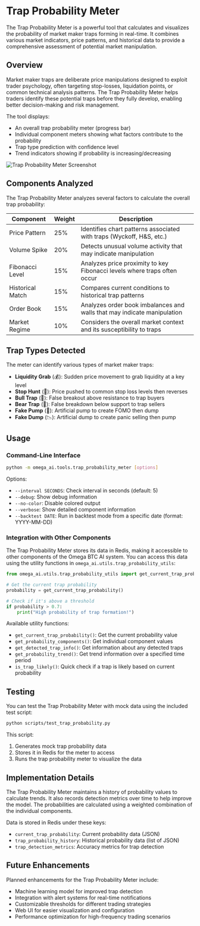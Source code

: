 # Trap Probability Meter

The Trap Probability Meter is a powerful tool that calculates and visualizes the probability of market maker traps forming in real-time. It combines various market indicators, price patterns, and historical data to provide a comprehensive assessment of potential market manipulation.

## Overview

Market maker traps are deliberate price manipulations designed to exploit trader psychology, often targeting stop-losses, liquidation points, or common technical analysis patterns. The Trap Probability Meter helps traders identify these potential traps before they fully develop, enabling better decision-making and risk management.

The tool displays:
- An overall trap probability meter (progress bar)
- Individual component meters showing what factors contribute to the probability
- Trap type prediction with confidence level
- Trend indicators showing if probability is increasing/decreasing

![Trap Probability Meter Screenshot](../assets/images/trap_probability_meter.png)

## Components Analyzed

The Trap Probability Meter analyzes several factors to calculate the overall trap probability:

| Component | Weight | Description |
|-----------|--------|-------------|
| Price Pattern | 25% | Identifies chart patterns associated with traps (Wyckoff, H&S, etc.) |
| Volume Spike | 20% | Detects unusual volume activity that may indicate manipulation |
| Fibonacci Level | 15% | Analyzes price proximity to key Fibonacci levels where traps often occur |
| Historical Match | 15% | Compares current conditions to historical trap patterns |
| Order Book | 15% | Analyzes order book imbalances and walls that may indicate manipulation |
| Market Regime | 10% | Considers the overall market context and its susceptibility to traps |

## Trap Types Detected

The meter can identify various types of market maker traps:

- **Liquidity Grab** (💰): Sudden price movement to grab liquidity at a key level
- **Stop Hunt** (🎯): Price pushed to common stop loss levels then reverses
- **Bull Trap** (🐂): False breakout above resistance to trap buyers
- **Bear Trap** (🐻): False breakdown below support to trap sellers
- **Fake Pump** (🚀): Artificial pump to create FOMO then dump
- **Fake Dump** (📉): Artificial dump to create panic selling then pump

## Usage

### Command-Line Interface

```bash
python -m omega_ai.tools.trap_probability_meter [options]
```

Options:
- `--interval SECONDS`: Check interval in seconds (default: 5)
- `--debug`: Show debug information
- `--no-color`: Disable colored output
- `--verbose`: Show detailed component information
- `--backtest DATE`: Run in backtest mode from a specific date (format: YYYY-MM-DD)

### Integration with Other Components

The Trap Probability Meter stores its data in Redis, making it accessible to other components of the Omega BTC AI system. You can access this data using the utility functions in `omega_ai.utils.trap_probability_utils`:

```python
from omega_ai.utils.trap_probability_utils import get_current_trap_probability

# Get the current trap probability
probability = get_current_trap_probability()

# Check if it's above a threshold
if probability > 0.7:
    print("High probability of trap formation!")
```

Available utility functions:
- `get_current_trap_probability()`: Get the current probability value
- `get_probability_components()`: Get individual component values
- `get_detected_trap_info()`: Get information about any detected traps
- `get_probability_trend()`: Get trend information over a specified time period
- `is_trap_likely()`: Quick check if a trap is likely based on current probability

## Testing

You can test the Trap Probability Meter with mock data using the included test script:

```bash
python scripts/test_trap_probability.py
```

This script:
1. Generates mock trap probability data
2. Stores it in Redis for the meter to access
3. Runs the trap probability meter to visualize the data

## Implementation Details

The Trap Probability Meter maintains a history of probability values to calculate trends. It also records detection metrics over time to help improve the model. The probabilities are calculated using a weighted combination of the individual components.

Data is stored in Redis under these keys:
- `current_trap_probability`: Current probability data (JSON)
- `trap_probability_history`: Historical probability data (list of JSON)
- `trap_detection_metrics`: Accuracy metrics for trap detection

## Future Enhancements

Planned enhancements for the Trap Probability Meter include:
- Machine learning model for improved trap detection
- Integration with alert systems for real-time notifications
- Customizable thresholds for different trading strategies
- Web UI for easier visualization and configuration
- Performance optimization for high-frequency trading scenarios 
